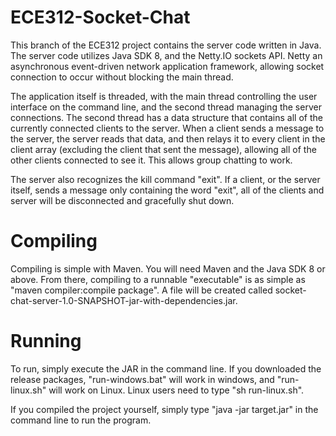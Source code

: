 # ECE312-Socket-Chat

This branch of the ECE312 project contains the server code written in Java.  The server code utilizes Java SDK 8, and the Netty.IO sockets API.  Netty an asynchronous event-driven network application framework, allowing socket connection to occur without blocking the main thread.

The application itself is threaded, with the main thread controlling the user interface on the command line, and the second thread managing the server connections.  The second thread has a data structure that contains all of the currently connected clients to the server.  When a client sends a message to the server, the server reads that data, and then relays it to every client in the client array (excluding the client that sent the message), allowing all of the other clients connected to see it.  This allows group chatting to work.

The server also recognizes the kill command "exit".  If a client, or the server itself, sends a message only containing the word "exit", all of the clients and server will be disconnected and gracefully shut down.

# Compiling

Compiling is simple with Maven.  You will need Maven and the Java SDK 8 or above. From there, compiling to a runnable "executable" is as simple as "maven compiler:compile package".  A file will be created called socket-chat-server-1.0-SNAPSHOT-jar-with-dependencies.jar.

# Running
To run, simply execute the JAR in the command line.  If you downloaded the release packages, "run-windows.bat" will work in windows, and "run-linux.sh" will work on Linux.  Linux users need to type "sh run-linux.sh".

If you compiled the project yourself, simply type "java -jar target.jar" in the command line to run the program.
